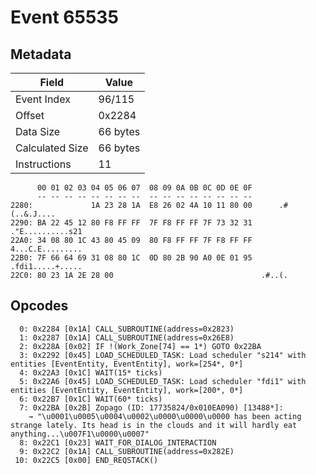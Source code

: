# Event 65535

## Metadata

| Field           | Value    |
|-----------------|----------|
| Event Index     | 96/115   |
| Offset          | 0x2284   |
| Data Size       | 66 bytes |
| Calculated Size | 66 bytes |
| Instructions    | 11       |

```
      00 01 02 03 04 05 06 07  08 09 0A 0B 0C 0D 0E 0F
      -- -- -- -- -- -- -- --  -- -- -- -- -- -- -- --
2280:             1A 23 28 1A  E8 26 02 4A 10 11 80 00      .#(..&.J....
2290: BA 22 45 12 80 F8 FF FF  7F F8 FF FF 7F 73 32 31  ."E..........s21
22A0: 34 08 80 1C 43 80 45 09  80 F8 FF FF 7F F8 FF FF  4...C.E.........
22B0: 7F 66 64 69 31 08 80 1C  0D 80 2B 90 A0 0E 01 95  .fdi1.....+.....
22C0: 80 23 1A 2E 28 00                                 .#..(.          
```

## Opcodes

```
  0: 0x2284 [0x1A] CALL_SUBROUTINE(address=0x2823)
  1: 0x2287 [0x1A] CALL_SUBROUTINE(address=0x26E8)
  2: 0x228A [0x02] IF !(Work_Zone[74] == 1*) GOTO 0x22BA
  3: 0x2292 [0x45] LOAD_SCHEDULED_TASK: Load scheduler "s214" with entities [EventEntity, EventEntity], work=[254*, 0*]
  4: 0x22A3 [0x1C] WAIT(15* ticks)
  5: 0x22A6 [0x45] LOAD_SCHEDULED_TASK: Load scheduler "fdi1" with entities [EventEntity, EventEntity], work=[200*, 0*]
  6: 0x22B7 [0x1C] WAIT(60* ticks)
  7: 0x22BA [0x2B] Zopago (ID: 17735824/0x010EA090) [13488*]:
    → "\u0001\u0005\u0004\u0002\u0000\u0000\u0000 has been acting strange lately. Its head is in the clouds and it will hardly eat anything...\u007F1\u0000\u0007"
  8: 0x22C1 [0x23] WAIT_FOR_DIALOG_INTERACTION
  9: 0x22C2 [0x1A] CALL_SUBROUTINE(address=0x282E)
 10: 0x22C5 [0x00] END_REQSTACK()
```
